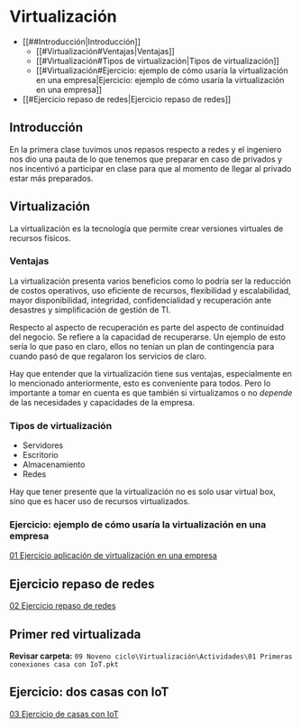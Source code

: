 # Virtualización
- [[##Introducción|Introducción]]
	- [[#Virtualización#Ventajas|Ventajas]]
	- [[#Virtualización#Tipos de virtualización|Tipos de virtualización]]
	- [[#Virtualización#Ejercicio: ejemplo de cómo usaría la virtualización en una empresa|Ejercicio: ejemplo de cómo usaría la virtualización en una empresa]]
- [[#Ejercicio repaso de redes|Ejercicio repaso de redes]]
## Introducción
En la primera clase tuvimos unos repasos respecto a redes y el ingeniero nos dio una pauta de lo que tenemos que preparar en caso de privados y nos incentivó a participar en clase para que al momento de llegar al privado estar más preparados.

## Virtualización
La virtualización es la tecnología que permite crear versiones virtuales de recursos físicos.

### Ventajas
La virtualización presenta varios beneficios como lo podría ser la reducción de costos operativos, uso eficiente de recursos, flexibilidad y escalabilidad, mayor disponibilidad, integridad, confidencialidad y recuperación ante desastres y simplificación de gestión de TI.

Respecto al aspecto de recuperación es parte del aspecto de continuidad del negocio. Se refiere a la capacidad de recuperarse. Un ejemplo de esto sería lo que paso en claro, ellos no tenían un plan de contingencia para cuando pasó de que regalaron los servicios de claro.

Hay que entender que la virtualización tiene sus ventajas, especialmente en lo mencionado anteriormente, esto es conveniente para todos. Pero lo importante a tomar en cuenta es que también si virtualizamos o no *depende* de las necesidades y capacidades de la empresa.

### Tipos de virtualización
- Servidores
- Escritorio
- Almacenamiento
- Redes

Hay que tener presente que la virtualización no es solo usar virtual box, sino que es hacer uso de recursos virtualizados.

### Ejercicio: ejemplo de cómo usaría la virtualización en una empresa
[01 Ejercicio aplicación de virtualización en una empresa](Actividades/01%20Ejercicio%20aplicación%20de%20virtualización%20en%20una%20empresa.md)

## Ejercicio repaso de redes
[02 Ejercicio repaso de redes](Actividades/02%20Ejercicio%20repaso%20de%20redes.md)

## Primer red virtualizada
**Revisar carpeta:** `09 Noveno ciclo\Virtualización\Actividades\01 Primeras conexiones casa con IoT.pkt`

## Ejercicio: dos casas con IoT
[03 Ejercicio de casas con IoT](Actividades/03%20Ejercicio%20de%20casas%20con%20IoT.md)